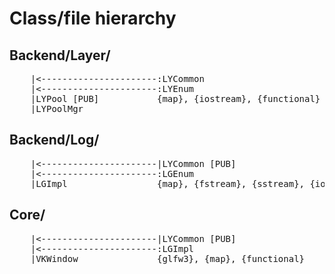 # Class/file hierarchy

## Backend/Layer/
<pre>
    |<----------------------:LYCommon
    |<----------------------:LYEnum
    |LYPool [PUB]           {map}, {iostream}, {functional}
    |LYPoolMgr
</pre>

## Backend/Log/
<pre>
    |<----------------------|LYCommon [PUB]
    |<----------------------:LGEnum
    |LGImpl                 {map}, {fstream}, {sstream}, {iostream}
</pre>

## Core/
<pre>
    |<----------------------|LYCommon [PUB]
    |<----------------------:LGImpl
    |VKWindow               {glfw3}, {map}, {functional}
</pre>